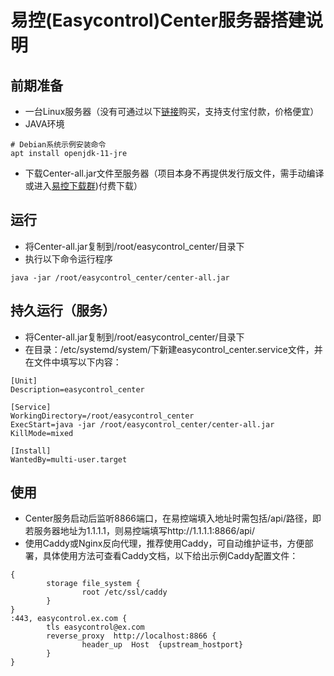 # 易控(Easycontrol)Center服务器搭建说明

## 前期准备
- 一台Linux服务器（没有可通过以下[链接](https://my.racknerd.com/aff.php?aff=5222)购买，支持支付宝付款，价格便宜）
- JAVA环境
```shell
# Debian系统示例安装命令
apt install openjdk-11-jre
```
- 下载Center-all.jar文件至服务器（项目本身不再提供发行版文件，需手动编译或进入[易控下载群](https://gitee.com/mingzhixianweb/easycontrol/raw/master/pic/other/qq_download.webp))付费下载）

## 运行
- 将Center-all.jar复制到/root/easycontrol_center/目录下
- 执行以下命令运行程序
```shell
java -jar /root/easycontrol_center/center-all.jar
```

## 持久运行（服务）
- 将Center-all.jar复制到/root/easycontrol_center/目录下
- 在目录：/etc/systemd/system/下新建easycontrol_center.service文件，并在文件中填写以下内容：
```
[Unit]
Description=easycontrol_center

[Service]
WorkingDirectory=/root/easycontrol_center
ExecStart=java -jar /root/easycontrol_center/center-all.jar
KillMode=mixed

[Install]
WantedBy=multi-user.target
```

## 使用
- Center服务启动后监听8866端口，在易控端填入地址时需包括/api/路径，即若服务器地址为1.1.1.1，则易控端填写http://1.1.1.1:8866/api/
- 使用Caddy或Nginx反向代理，推荐使用Caddy，可自动维护证书，方便部署，具体使用方法可查看Caddy文档，以下给出示例Caddy配置文件：
```
{
        storage file_system {
                root /etc/ssl/caddy
        }
}
:443, easycontrol.ex.com {
        tls easycontrol@ex.com
        reverse_proxy  http://localhost:8866 {
                header_up  Host  {upstream_hostport}
        }
}
```
